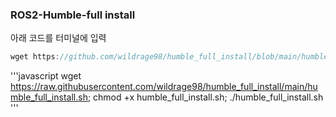 ### ROS2-Humble-full install

아래 코드를 터미널에 입력

```javascript
wget https://github.com/wildrage98/humble_full_install/blob/main/humble_full_install.sh && chmod 755 ./humble_full_install.sh && ./humble_full_install.sh
```

'''javascript
wget https://raw.githubusercontent.com/wildrage98/humble_full_install/main/humble_full_install.sh; chmod +x humble_full_install.sh; ./humble_full_install.sh
'''
